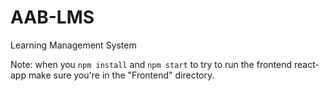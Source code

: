 # AAB-LMS
Learning Management System

Note: when you `npm install` and `npm start` to try to run the frontend react-app make sure you're in the "Frontend" directory.